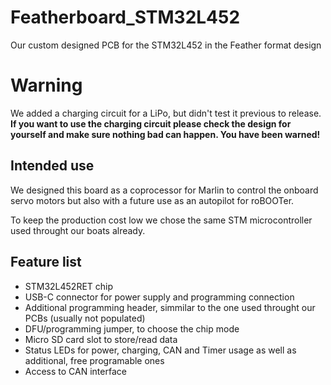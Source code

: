 # Featherboard_STM32L452
Our custom designed PCB for the STM32L452 in the Feather format design

# Warning
We added a charging circuit for a LiPo, but didn't test it previous to release. **If you want to use the charging circuit please check the design for yourself and make sure nothing bad can happen. You have been warned!**

## Intended use

We designed this board as a coprocessor for Marlin to control the onboard servo motors but also with a future use as an autopilot for roBOOTer. 

To keep the production cost low we chose the same STM microcontroller used throught our boats already.

## Feature list
- STM32L452RET chip
- USB-C connector for power supply and programming connection
- Additional programming header, simmilar to the one used throught our PCBs (usually not populated)
- DFU/programming jumper, to choose the chip mode
- Micro SD card slot to store/read data
- Status LEDs for power, charging, CAN and Timer usage as well as additional, free programable ones
- Access to CAN interface


